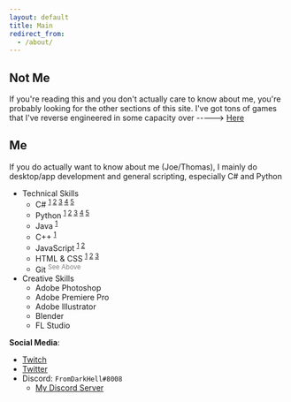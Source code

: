 ```yaml
---
layout: default
title: Main
redirect_from:
  - /about/
---
```


## Not Me
If you're reading this and you don't actually care to know about me, you're probably looking for the other sections of this site.
I've got tons of games that I've reverse engineered in some capacity over -----> [Here](/gameinfo)

## Me

If you do actually want to know about me (Joe/Thomas), I mainly do desktop/app development and general scripting, especially C# and Python

* Technical Skills
	- C# <sup>[1](https://github.com/FromDarkHell/BL3ProfileEditor) [2](https://github.com/FromDarkHell/BorderlandsDiscordRP) [3](https://github.com/FromDarkHell/OblivionDownpatcher) [4](https://github.com/FromDarkHell/DownpatcherSharp) [5](https://github.com/FromDarkHell/PS3TRPViewer)</sup>
	- Python <sup>[1](https://github.com/FromDarkHell/BL3NotesReader) [2](https://github.com/FromDarkHell/bl-sdk-mods) [3](https://github.com/FromDarkHell/PaydayRoulette) [4](https://github.com/FromDarkHell/BL3ShiftRedeemer) [5](https://github.com/bl-sdk/bl-sdk.github.io/blob/main/scripts/GenerateModDocs.py)</sup>
	- Java <sup>[1](https://www.youtube.com/watch?v=VkRgUqru3oU)</sup>
	- C++ <sup>[1](https://github.com/FromDarkHell/BL3DX11Injection)</sup>
	- JavaScript <sup>[1](https://github.com/FromDarkHell/BL3NotesReader) [2](/Simulstream)</sup>
	- HTML & CSS <sup>[1](https://github.com/FromDarkHell/OBSBrowserSourceLayout) [2](https://github.com/FromDarkHell/BL3NotesReader) [3](/Simulstream)</sup>
	- Git <sup style="color: gray">See Above</sup>
* Creative Skills
	- Adobe Photoshop
	- Adobe Premiere Pro
	- Adobe Illustrator
	- Blender
	- FL Studio

**Social Media**:
* [Twitch](https://www.twitch.tv/fromdarkhell)  
* [Twitter](https://twitter.com/FromDarkHell)  
* Discord: `FromDarkHell#8008`
	- [My Discord Server](https://discord.gg/S8FMqhc)  	